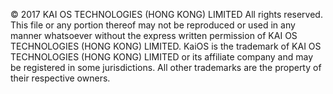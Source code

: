 :copyright: 2017 KAI OS TECHNOLOGIES (HONG KONG) LIMITED All rights reserved. This file or any portion thereof may not be reproduced or used in any manner whatsoever without the express written permission of KAI OS TECHNOLOGIES (HONG KONG) LIMITED. KaiOS is the trademark of KAI OS TECHNOLOGIES (HONG KONG) LIMITED or its affiliate company and may be registered in some jurisdictions. All other trademarks are the property of their respective owners.